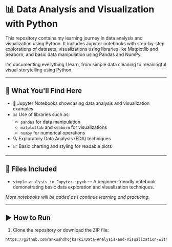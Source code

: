 # 📊 Data Analysis and Visualization with Python

This repository contains my learning journey in data analysis and visualization using Python. It includes Jupyter notebooks with step-by-step explorations of datasets, visualizations using libraries like Matplotlib and Seaborn, and basic data manipulation using Pandas and NumPy.

I’m documenting everything I learn, from simple data cleaning to meaningful visual storytelling using Python.

---

## 📌 What You'll Find Here

- 📂 Jupyter Notebooks showcasing data analysis and visualization examples
- 📊 Use of libraries such as:
  - `pandas` for data manipulation
  - `matplotlib` and `seaborn` for visualizations
  - `numpy` for numerical operations
- 🔍 Exploratory Data Analysis (EDA) techniques
- 📈 Basic charting and styling for readable plots

---

## 📁 Files Included

- `simple analysis in Jupyter.ipynb` — A beginner-friendly notebook demonstrating basic data exploration and visualization techniques.

*More notebooks will be added as I continue learning and practicing.*

---

## ▶️ How to Run

1. Clone the repository or download the ZIP file:
```bash
https://github.com/ankushdhojkarki/Data-Analysis-and-Visualization-with-Python.git
